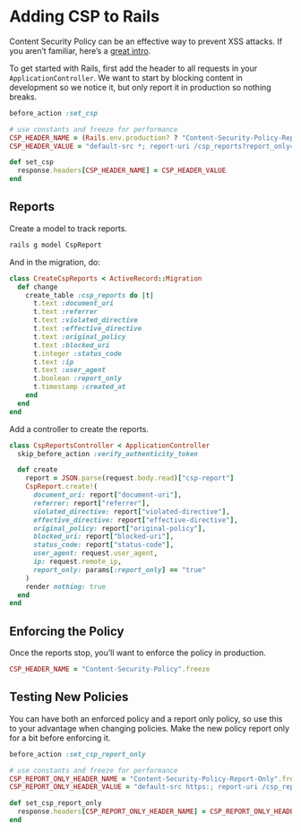 # Adding CSP to Rails

Content Security Policy can be an effective way to prevent XSS attacks. If you aren’t familiar, here’s a [great intro](http://www.html5rocks.com/en/tutorials/security/content-security-policy/).

To get started with Rails, first add the header to all requests in your `ApplicationController`. We want to start by blocking content in development so we notice it, but only report it in production so nothing breaks.

```ruby
before_action :set_csp

# use constants and freeze for performance
CSP_HEADER_NAME = (Rails.env.production? ? "Content-Security-Policy-Report-Only" : "Content-Security-Policy").freeze
CSP_HEADER_VALUE = "default-src *; report-uri /csp_reports?report_only=#{CSP_HEADER_NAME.include?("Report-Only")}".freeze

def set_csp
  response.headers[CSP_HEADER_NAME] = CSP_HEADER_VALUE
end
```

## Reports

Create a model to track reports.

```sh
rails g model CspReport
```

And in the migration, do:

```ruby
class CreateCspReports < ActiveRecord::Migration
  def change
    create_table :csp_reports do |t|
      t.text :document_uri
      t.text :referrer
      t.text :violated_directive
      t.text :effective_directive
      t.text :original_policy
      t.text :blocked_uri
      t.integer :status_code
      t.text :ip
      t.text :user_agent
      t.boolean :report_only
      t.timestamp :created_at
    end
  end
end
```

Add a controller to create the reports.

```ruby
class CspReportsController < ApplicationController
  skip_before_action :verify_authenticity_token

  def create
    report = JSON.parse(request.body.read)["csp-report"]
    CspReport.create!(
      document_uri: report["document-uri"],
      referrer: report["referrer"],
      violated_directive: report["violated-directive"],
      effective_directive: report["effective-directive"],
      original_policy: report["original-policy"],
      blocked_uri: report["blocked-uri"],
      status_code: report["status-code"],
      user_agent: request.user_agent,
      ip: request.remote_ip,
      report_only: params[:report_only] == "true"
    )
    render nothing: true
  end
end
```

## Enforcing the Policy

Once the reports stop, you’ll want to enforce the policy in production.

```ruby
CSP_HEADER_NAME = "Content-Security-Policy".freeze
```

## Testing New Policies

You can have both an enforced policy and a report only policy, so use this to your advantage when changing policies. Make the new policy report only for a bit before enforcing it.

```ruby
before_action :set_csp_report_only

# use constants and freeze for performance
CSP_REPORT_ONLY_HEADER_NAME = "Content-Security-Policy-Report-Only".freeze
CSP_REPORT_ONLY_HEADER_VALUE = "default-src https:; report-uri /csp_reports?report_only=true".freeze

def set_csp_report_only
  response.headers[CSP_REPORT_ONLY_HEADER_NAME] = CSP_REPORT_ONLY_HEADER_VALUE
end
```
